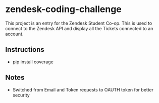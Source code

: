 # zendesk-coding-challenge
This project is an entry for the Zendesk Student Co-op.
This is used to connect to the Zendesk API and display all the Tickets connected to an account.

## Instructions
* pip install coverage

## Notes
* Switched from Email and Token requests to OAUTH token for better security